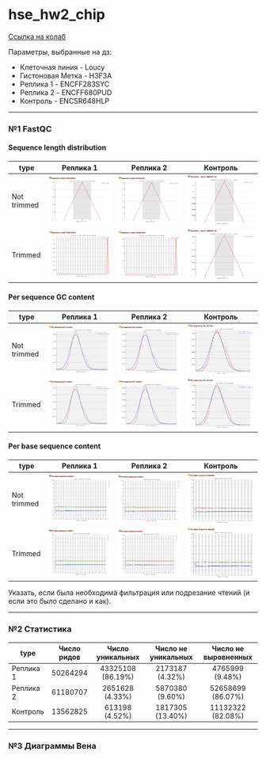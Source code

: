 # hse_hw2_chip

[Ссылка на колаб]()

Параметры, выбранные на дз:

  * Клеточная линия - Loucy
  * Гистоновая Метка - H3F3A
  * Реплика 1 - ENCFF283SYC
  * Реплика 2 - ENCFF680PUD
  * Контроль -  ENCSR648HLP
---
### №1 FastQC 
#### Sequence length distribution 

type | Реплика 1 | Реплика 2 | Контроль
--- | --- | --- | ---
Not trimmed | ![](https://github.com/ruanmik/hse_hw2_chip/blob/main/images/1_.png) | ![](https://github.com/ruanmik/hse_hw2_chip/blob/main/images/2_.png) | ![](https://github.com/ruanmik/hse_hw2_chip/blob/main/images/3_.png)
Trimmed | ![](https://github.com/ruanmik/hse_hw2_chip/blob/main/images/1_tr.png) | ![](https://github.com/ruanmik/hse_hw2_chip/blob/main/images/2_tr.png) | ![](https://github.com/ruanmik/hse_hw2_chip/blob/main/images/3_tr.png)

#### Per sequence GC content

type | Реплика 1 | Реплика 2 | Контроль
--- | --- | --- | ---
Not trimmed | ![](https://github.com/ruanmik/hse_hw2_chip/blob/main/images/1_1.png) | ![](https://github.com/ruanmik/hse_hw2_chip/blob/main/images/2_1.png) | ![](https://github.com/ruanmik/hse_hw2_chip/blob/main/images/3_1.png)
Trimmed | ![](https://github.com/ruanmik/hse_hw2_chip/blob/main/images/1_tr_1.png) | ![](https://github.com/ruanmik/hse_hw2_chip/blob/main/images/2_tr_1.png) | ![](https://github.com/ruanmik/hse_hw2_chip/blob/main/images/3_tr_1.png)

#### Per base sequence content

type | Реплика 1 | Реплика 2 | Контроль
--- | --- | --- | ---
Not trimmed | ![](https://github.com/ruanmik/hse_hw2_chip/blob/main/images/1_2.png) | ![](https://github.com/ruanmik/hse_hw2_chip/blob/main/images/2_2.png) | ![](https://github.com/ruanmik/hse_hw2_chip/blob/main/images/3_2.png)
Trimmed | ![](https://github.com/ruanmik/hse_hw2_chip/blob/main/images/1_tr_2.png) | ![](https://github.com/ruanmik/hse_hw2_chip/blob/main/images/2_tr2.png) | ![](https://github.com/ruanmik/hse_hw2_chip/blob/main/images/3_tr_2.png)

Указать, если была необходима фильтрация или подрезание чтений (и если это было сделано и как).

---
### №2 Статистика

type |  Число ридов| Число уникальных | Число не уникальных | Число не выровненных
--- | :---: | :---: | :---: | :---:
Реплика 1 | 50264294 | 43325108 (86.19%) | 2173187 (4.32%) | 4765999 (9.48%)
Реплика 2 | 61180707 | 2651628 (4.33%) | 5870380 (9.60%) | 52658699 (86.07%)
Контроль  | 13562825 | 613198 (4.52%) | 1817305 (13.40%) | 11132322 (82.08%)

---
### №3 Диаграммы Вена

